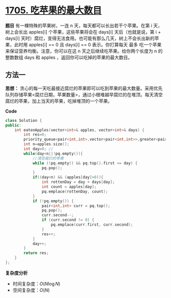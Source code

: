 # [1705. 吃苹果的最大数目](https://leetcode-cn.com/problems/maximum-number-of-eaten-apples/)

**题目** 有一棵特殊的苹果树，一连 n 天，每天都可以长出若干个苹果。在第 i 天，树上会长出 apples[i] 个苹果，这些苹果将会在 days[i] 天后（也就是说，第 i + days[i] 天时）腐烂，变得无法食用。也可能有那么几天，树上不会长出新的苹果，此时用 apples[i] == 0 且 days[i] == 0 表示。你打算每天 最多 吃一个苹果来保证营养均衡。注意，你可以在这 n 天之后继续吃苹果。给你两个长度为 n 的整数数组 days 和 apples ，返回你可以吃掉的苹果的最大数目。



## 方法一

**思想：** 贪心的每一天吃最接近腐烂的苹果即可以吃到苹果的最大数量。采用优先队列存储苹果<腐烂日期，苹果数量>，通过小根堆越早腐烂的在堆顶。每天清空腐烂的苹果，加上当天的苹果，吃掉堆顶的一个苹果。

**Code**

```C++
class Solution {
public:
    int eatenApples(vector<int>& apples, vector<int>& days) {
        int res=0;
        priority_queue<pair<int,int>,vector<pair<int,int>>,greater<pair<int,int>>> pq;
        int n=apples.size();
        int day=0; //
        while(day<n||!pq.empty()){
            //清空腐烂的苹果
            while (!pq.empty() && pq.top().first <= day) {
                pq.pop();
            }
            if((day<n) && (apples[day]>0)){
                int rottenDay = day + days[day];
                int count = apples[day];   
                pq.emplace(rottenDay, count);   
            }
            if (!pq.empty()) {
                pair<int,int> curr = pq.top();
                pq.pop();
                curr.second--;
                if (curr.second != 0) {                  
                    pq.emplace(curr.first, curr.second);
                }
                res++;
            }
            day++;
        }
        return res;
    }
};
```

**复杂度分析**

* 时间复杂度：$O(N\log N)$
* 空间复杂度：$O(N)$